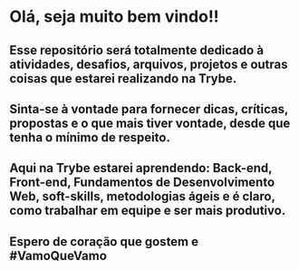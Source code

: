 # Olá, seja muito bem vindo!!

## Esse repositório será totalmente dedicado à atividades, desafios, arquivos, projetos e outras coisas que estarei realizando na Trybe. 

## Sinta-se à vontade para fornecer dicas, críticas, propostas e o que mais tiver vontade, desde que tenha o mínimo de respeito.

## Aqui na Trybe estarei aprendendo: Back-end, Front-end, Fundamentos de Desenvolvimento Web, soft-skills, metodologias ágeis e é claro, como trabalhar em equipe e ser mais produtivo. 

## Espero de coração que gostem e #VamoQueVamo
